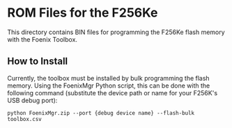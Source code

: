 # ROM Files for the F256Ke

This directory contains BIN files for programming the F256Ke flash memory with the Foenix Toolbox.

## How to Install

Currently, the toolbox must be installed by bulk programming the flash memory.
Using the FoenixMgr Python script, this can be done with the following command (substitute the device path or name for your F256K's USB debug port):

```
python FoenixMgr.zip --port {debug device name} --flash-bulk toolbox.csv
```
